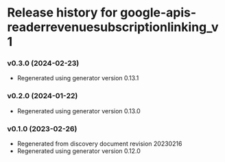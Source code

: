 # Release history for google-apis-readerrevenuesubscriptionlinking_v1

### v0.3.0 (2024-02-23)

* Regenerated using generator version 0.13.1

### v0.2.0 (2024-01-22)

* Regenerated using generator version 0.13.0

### v0.1.0 (2023-02-26)

* Regenerated from discovery document revision 20230216
* Regenerated using generator version 0.12.0

